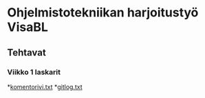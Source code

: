 # Ohjelmistotekniikan harjoitustyö VisaBL 
## Tehtavat 
### Viikko 1 laskarit

*[komentorivi.txt](https://github.com/VisaBL/otharjoitustyo/blob/master/laskarit/viikko1/komentorivi.txt)
*[gitlog.txt](https://github.com/VisaBL/ot-harjoitustyo/blob/master/laskarit/viikko1/gitlog.txt)
